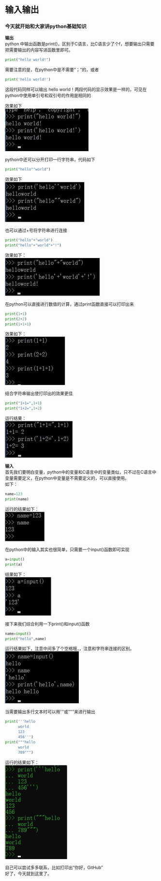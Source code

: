 # 输入输出
### 今天就开始和大家讲python基础知识
**输出**  
python 中输出函数是print()，区别于C语言，比C语言少了个f，想要输出只需要把需要输出的内容写进函数里即可。  
```python
print("hello world!")
```
需要注意的是，在python中是不需要“；”的，或者  
```python
print('hello world!')
```
这段代码同样可以输出 hello world！两段代码的显示效果是一样的，可见在python中使用单引号和双引号的作用是相同的  

效果如下  
![04-01](wiki/image/python/04/04-01.jpg)  

python中还可以分开打印一行字符串，代码如下  
```python
print("hello""world")
```
效果如下  
![04-02](wiki/image/python/04/04-02.jpg)  

也可以通过+号将字符串进行连接  
```python
print("hello"+"world")
print("hello"+"world"+"!")
```
效果如下：  
![04-03](wiki/image/python/04/04-03.jpg)  

在python可以直接进行数值的计算，通过print函数直接可以打印出来  
```python
print(1+1)
print(2+2)
print(1+1+1)
```
效果如下：  
![04-04](wiki/image/python/04/04-04.jpg)  

结合字符串输出使打印出的效果更佳  
```python
print("1+1=",1+1)
print("1+2=",1+2)
```
运行结果：  
![04-05](wiki/image/python/04/04-05.jpg)  

**输入**  
首先我们要明白变量，python中的变量和C语言中的变量类似，只不过在C语言中变量需要定义，在python中变量是不需要定义的，可以直接使用。  
如下：  
```python
name=123
print(name)
```
运行的结果如下：  
![04-06](wiki/image/python/04/04-06.jpg)  

在python中的输入其实也很简单，只需要一个input()函数即可实现  
```python
a=input()
print(a)
```
结果如下：  
![04-07](wiki/image/python/04/04-07.jpg)  

接下来我们综合利用一下print()和input()函数  
```python
name=input()
print("hello",name)
```
运行结果如下，注意中间多了个空格哦，，注意和字符串连接的区别。  
![04-08](wiki/image/python/04/04-08.jpg)  

当需要输出多行文本时可以用'''或"""来进行输出  
```python
print('''hello
      world
      123
      456''')
print("""hello
      world
      789""")
```
运行的结果如下：  
![04-09](wiki/image/python/04/04-09.jpg)  

自己可以尝试多多联系，比如打印出“你好，GitHub”  
好了，今天就到这里了。  
